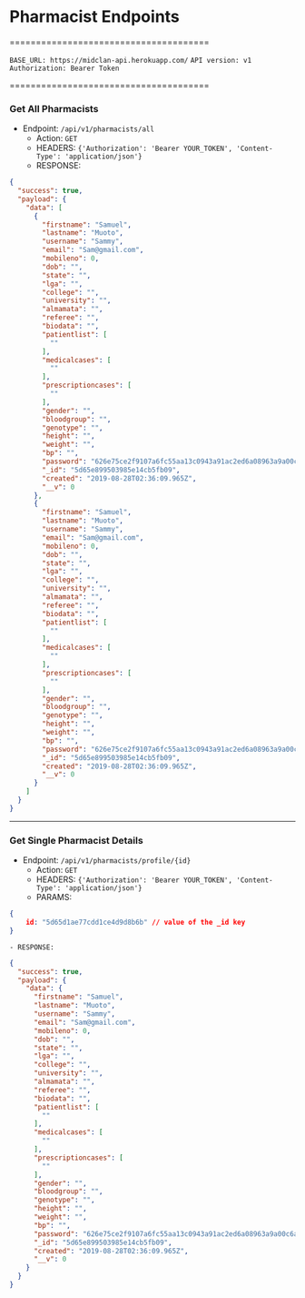 # Pharmacist Endpoints
======================================

`BASE_URL: https://midclan-api.herokuapp.com/`
`API version: v1`
`Authorization: Bearer Token`


======================================


### Get All Pharmacists

- Endpoint: `/api/v1/pharmacists/all`
    - Action: `GET`
    - HEADERS: `{'Authorization': 'Bearer YOUR_TOKEN', 'Content-Type': 'application/json'}`
    - RESPONSE: 
```json
{
  "success": true,
  "payload": {
    "data": [
      {
        "firstname": "Samuel",
        "lastname": "Muoto",
        "username": "Sammy",
        "email": "Sam@gmail.com",
        "mobileno": 0,
        "dob": "",
        "state": "",
        "lga": "",
        "college": "",
        "university": "",
        "almamata": "",
        "referee": "",
        "biodata": "",
        "patientlist": [
          ""
        ],
        "medicalcases": [
          ""
        ],
        "prescriptioncases": [
          ""
        ],
        "gender": "",
        "bloodgroup": "",
        "genotype": "",
        "height": "",
        "weight": "",
        "bp": "",
        "password": "626e75ce2f9107a6fc55aa13c0943a91ac2ed6a08963a9a00c6affc21240424f71242a2d9bd4a8a29f7abec5c0a10bf759b5f2df2dc8744e6f3d86f716ac238b",
        "_id": "5d65e899503985e14cb5fb09",
        "created": "2019-08-28T02:36:09.965Z",
        "__v": 0
      },
      {
        "firstname": "Samuel",
        "lastname": "Muoto",
        "username": "Sammy",
        "email": "Sam@gmail.com",
        "mobileno": 0,
        "dob": "",
        "state": "",
        "lga": "",
        "college": "",
        "university": "",
        "almamata": "",
        "referee": "",
        "biodata": "",
        "patientlist": [
          ""
        ],
        "medicalcases": [
          ""
        ],
        "prescriptioncases": [
          ""
        ],
        "gender": "",
        "bloodgroup": "",
        "genotype": "",
        "height": "",
        "weight": "",
        "bp": "",
        "password": "626e75ce2f9107a6fc55aa13c0943a91ac2ed6a08963a9a00c6affc21240424f71242a2d9bd4a8a29f7abec5c0a10bf759b5f2df2dc8744e6f3d86f716ac238b",
        "_id": "5d65e899503985e14cb5fb09",
        "created": "2019-08-28T02:36:09.965Z",
        "__v": 0
      }
    ]
  }
}
```


--------------------------------------------

### Get Single Pharmacist Details

- Endpoint: `/api/v1/pharmacists/profile/{id}`
    - Action: `GET`
    - HEADERS: `{'Authorization': 'Bearer YOUR_TOKEN', 'Content-Type': 'application/json'}` 
    - PARAMS:
```json
{
    id: "5d65d1ae77cdd1ce4d9d8b6b" // value of the _id key
}

```
    - RESPONSE:
```json
{
  "success": true,
  "payload": {
    "data": {
      "firstname": "Samuel",
      "lastname": "Muoto",
      "username": "Sammy",
      "email": "Sam@gmail.com",
      "mobileno": 0,
      "dob": "",
      "state": "",
      "lga": "",
      "college": "",
      "university": "",
      "almamata": "",
      "referee": "",
      "biodata": "",
      "patientlist": [
        ""
      ],
      "medicalcases": [
        ""
      ],
      "prescriptioncases": [
        ""
      ],
      "gender": "",
      "bloodgroup": "",
      "genotype": "",
      "height": "",
      "weight": "",
      "bp": "",
      "password": "626e75ce2f9107a6fc55aa13c0943a91ac2ed6a08963a9a00c6affc21240424f71242a2d9bd4a8a29f7abec5c0a10bf759b5f2df2dc8744e6f3d86f716ac238b",
      "_id": "5d65e899503985e14cb5fb09",
      "created": "2019-08-28T02:36:09.965Z",
      "__v": 0
    }
  }
}
```


